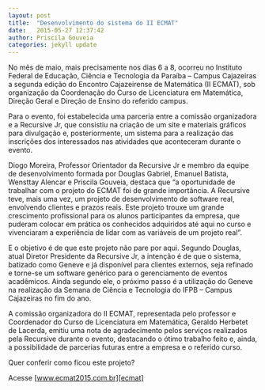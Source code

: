 ```yaml
---
layout: post
title:  "Desenvolvimento do sistema do II ECMAT"
date:   2015-05-27 12:37:42
author: Priscila Gouveia
categories: jekyll update
---
```


No mês de maio, mais precisamente nos dias 6 a 8, ocorreu no Instituto Federal de Educação, Ciência e Tecnologia da Paraíba – Campus Cajazeiras a segunda edição do Encontro Cajazeirense de Matemática (II ECMAT), sob organização da Coordenação do Curso de Licenciatura em Matemática, Direção Geral e Direção de Ensino do referido campus.

Para o evento, foi estabelecida uma parceria entre a comissão organizadora e a Recursive Jr, que consistiu na criação de um site e materiais gráficos para divulgação e, posteriormente, um sistema para a realização das inscrições dos interessados nas atividades que aconteceram durante o evento.

Diogo Moreira, Professor Orientador da Recursive Jr e membro da equipe de desenvolvimento formada por Douglas Gabriel, Emanuel Batista, Wensttay Alencar e Priscila Gouveia, destaca que “a oportunidade de trabalhar com o projeto do ECMAT foi de grande importância. A Recursive teve, mais uma vez, um projeto de desenvolvimento de software real, envolvendo clientes e prazos reais. Este projeto trouxe um grande crescimento profissional para os alunos participantes da empresa, que puderam colocar em prática os conhecidos adquiridos até aqui no curso e vivenciaram a experiência de lidar com as variáveis de um projeto real”.

E o objetivo é de que este projeto não pare por aqui. Segundo Douglas, atual Diretor Presidente da Recursive Jr, a intenção é de que o sistema, batizado como Geneve e já disponível para clientes externos, seja refinado e torne-se um software genérico para o gerenciamento de eventos acadêmicos. Ainda segundo ele, o próximo passo é a utilização do Geneve na realização da Semana de Ciência e Tecnologia do IFPB – Campus Cajazeiras no fim do ano.

A comissão organizadora do II ECMAT, representada pelo professor e Coordenador do Curso de Licenciatura em Matemática, Geraldo Herbetet de Lacerda, emitiu uma nota de agradecimento pelos serviços realizados pela Recursive durante o evento, destacando o ótimo trabalho feito e, ainda, a possibilidade de parcerias futuras entre a empresa e o referido curso.

Quer conferir como ficou este projeto? 

Acesse [www.ecmat2015.com.br][ecmat]

[ecmat]:www.ecmat2015.com.br
